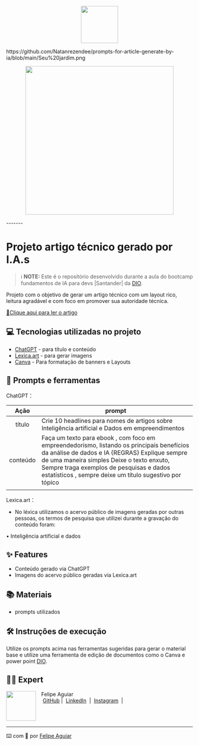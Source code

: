 <p align="center">
    <img width="100" src=".github/assets/banner.png">
</p>
https://github.com/Natanrezendee/prompts-for-article-generate-by-ia/blob/main/Seu%20jardim.png

<p align="center">
  <img 
    src="https://github.com/Natanrezendee/prompts-for-article-generate-by-ia/blob/main/Seu%20jardim.png"
    width="400"  
  />
</p>
-------

# Projeto artigo técnico gerado por I.A.s


 > ℹ️ **NOTE:** Este é o repositório desenvolvido durante a aula do bootcamp fundamentos de IA para devs |Santander| da [DIO](https://dio.me).

Projeto com o objetivo de gerar um artigo técnico com um layout rico, leitura agradável e com foco em promover sua autoridade técnica.

<a href="https://web.dio.me/articles/empreendimento-inteligente-maximizando-lucros-com-inteligencia-artificial-e-analise-de-dados?back=%2Farticles&open-modal=true&page=1&order=oldest"> 📕Clique aqui para ler o artigo</a>

## 💻 Tecnologias utilizadas no projeto

- [ChatGPT](https://chat.openai.com/) - para título e conteúdo
- [Lexica.art](https://lexica.art/) - para gerar imagens
- [Canva](https://www.canva.com/pt_br/) - Para formatação de banners e Layouts

## 📄 Prompts e ferramentas


ChatGPT：

|   Ação   | prompt                                                                                                                                                                                                                                                                         |
| :------: | ------------------------------------------------------------------------------------------------------------------------------------------------------------------------------------------------------------------------------------------------------------------------------ |
|  título  | Crie 10 headlines para nomes de artigos sobre Inteligência artificial e Dados em empreendimentos                                                                                                                                                                               |
| conteúdo | Faça um texto para ebook , com foco em empreendedorismo, listando os principais benefícios da análise de dados e IA {REGRAS} Explique sempre de uma maneira simples Deixe o texto enxuto, Sempre traga exemplos de pesquisas e dados estatísticos , sempre deixe um título sugestivo por tópico
                                                                       |


Lexica.art：

- No léxica utilizamos o acervo público de imagens geradas por outras pessoas, os termos de pesquisa que utilizei durante a gravação do conteúdo foram:

• Inteligência artificial e dados



## ✨ Features

- Conteúdo gerado via ChatGPT
- Imagens do acervo público geradas via Lexica.art

## 📚 Materiais

- prompts utilizados

## 🛠️ Instruções de execução

Utilize os prompts acima nas ferramentas sugeridas para gerar o material base e utilize uma ferramenta de edição de documentos como o Canva e power point [DIO](https://dio.me).

## 👨‍💻 Expert

<p>
    <img 
      align=left 
      margin=10 
      width=80 
      src="https://avatars.githubusercontent.com/u/37452836?v=4"
    />
    <p>&nbsp&nbsp&nbspFelipe Aguiar<br>
    &nbsp&nbsp&nbsp
    <a href="https://github.com/felipeAguiarCode">
    GitHub</a>&nbsp;|&nbsp;
    <a href="www.linkedin.com/in/
felipe-exe">LinkedIn</a>
&nbsp;|&nbsp;
    <a href="https://www.instagram.com/felipeaguiar.exe/">
    Instagram</a>
&nbsp;|&nbsp;</p>
</p>
<br/><br/>
<p>

---

⌨️ com 💜 por [Felipe Aguiar](https://github.com/felipeAguiarCode)

